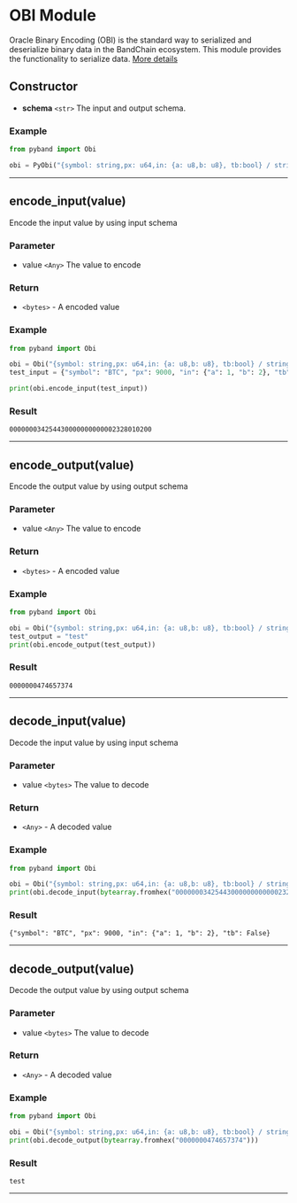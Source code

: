 <!--
order: 7
-->

# OBI Module

Oracle Binary Encoding (OBI) is the standard way to serialized and deserialize binary data in the BandChain ecosystem. This module provides the functionality to serialize data. [More details](/technical-specifications/obi.html)

## Constructor

- **schema** `<str>` The input and output schema.

### Example

```python
from pyband import Obi

obi = PyObi("{symbol: string,px: u64,in: {a: u8,b: u8}, tb:bool} / string")
```

---

## encode_input(value)

Encode the input value by using input schema

### Parameter

- value `<Any>` The value to encode

### Return

- `<bytes>` - A encoded value

### Example

```python
from pyband import Obi

obi = Obi("{symbol: string,px: u64,in: {a: u8,b: u8}, tb:bool} / string")
test_input = {"symbol": "BTC", "px": 9000, "in": {"a": 1, "b": 2}, "tb": False}

print(obi.encode_input(test_input))
```

### Result

```
000000034254430000000000002328010200
```

---

## encode_output(value)

Encode the output value by using output schema

### Parameter

- value `<Any>` The value to encode

### Return

- `<bytes>` - A encoded value

### Example

```python
from pyband import Obi

obi = Obi("{symbol: string,px: u64,in: {a: u8,b: u8}, tb:bool} / string")
test_output = "test"
print(obi.encode_output(test_output))
```

### Result

```
0000000474657374
```

---

## decode_input(value)

Decode the input value by using input schema

### Parameter

- value `<bytes>` The value to decode

### Return

- `<Any>` - A decoded value

### Example

```python
from pyband import Obi

obi = Obi("{symbol: string,px: u64,in: {a: u8,b: u8}, tb:bool} / string")
print(obi.decode_input(bytearray.fromhex("000000034254430000000000002328010200")))
```

### Result

```
{"symbol": "BTC", "px": 9000, "in": {"a": 1, "b": 2}, "tb": False}
```

---

## decode_output(value)

Decode the output value by using output schema

### Parameter

- value `<bytes>` The value to decode

### Return

- `<Any>` - A decoded value

### Example

```python
from pyband import Obi

obi = Obi("{symbol: string,px: u64,in: {a: u8,b: u8}, tb:bool} / string")
print(obi.decode_output(bytearray.fromhex("0000000474657374")))
```

### Result

```
test
```

---
